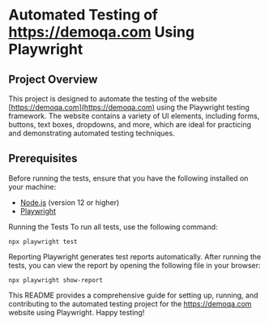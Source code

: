 # Automated Testing of https://demoqa.com Using Playwright

## Project Overview

This project is designed to automate the testing of the website [https://demoqa.com](https://demoqa.com) using the Playwright testing framework. The website contains a variety of UI elements, including forms, buttons, text boxes, dropdowns, and more, which are ideal for practicing and demonstrating automated testing techniques.

## Prerequisites

Before running the tests, ensure that you have the following installed on your machine:

- [Node.js](https://nodejs.org/) (version 12 or higher)
- [Playwright](https://playwright.dev/)


Running the Tests
To run all tests, use the following command:
 ```
npx playwright test
```
Reporting
Playwright generates test reports automatically. After running the tests, you can view the report by opening the following file in your browser:

 ```
npx playwright show-report
 ```

This README provides a comprehensive guide for setting up, running, and contributing to the automated testing project for the https://demoqa.com website using Playwright. Happy testing!

